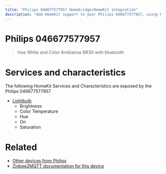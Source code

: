 ```yaml
---
title: "Philips 046677577957 Homebridge/HomeKit integration"
description: "Add HomeKit support to your Philips 046677577957, using Homebridge, Zigbee2MQTT and homebridge-z2m."
---
```

<!---
This file has been GENERATED using src/docgen/docgen.ts
DO NOT EDIT THIS FILE MANUALLY!
-->
# Philips 046677577957
> Hue White and Color Ambiance BR30 with bluetooth


# Services and characteristics
The following HomeKit Services and Characteristics are exposed by
the Philips 046677577957

* [Lightbulb](../../light.md)
  * Brightness
  * Color Temperature
  * Hue
  * On
  * Saturation


# Related
* [Other devices from Philips](../index.md#philips)
* [Zigbee2MQTT documentation for this device](https://www.zigbee2mqtt.io/devices/046677577957.html)